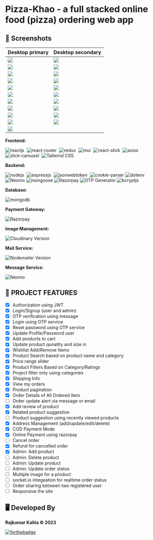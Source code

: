 # Pizza-Khao - a full stacked online food (pizza) ordering web app

## 📜 Screenshots

| Desktop primary | Desktop secondary |
| --------------- | ----------------- |
| ![](https://github.com/rajkumar23411/pizza.khao/assets/90103892/eb43ebb5-7c05-4521-b724-1a4056db2849) | ![](https://github.com/rajkumar23411/pizza.khao/assets/90103892/b2863ae5-2bf9-427e-af31-9ab995e02538) | 
| ![](https://github.com/rajkumar23411/pizza.khao/assets/90103892/31e3e191-b953-4ff6-8aa0-d5146d68ce38) | ![](https://github.com/rajkumar23411/pizza.khao/assets/90103892/99460c7e-d75f-4682-8d6f-2684f27aa911) | 
| ![](https://github.com/rajkumar23411/pizza.khao/assets/90103892/4828e15e-7883-4e4a-b1ef-25b783d6817d) | ![](https://github.com/rajkumar23411/pizza.khao/assets/90103892/38938699-bb1a-4403-9fc4-14376e0952bc) | 
| ![](https://github.com/rajkumar23411/pizza.khao/assets/90103892/c96e92af-efea-4b37-abbe-a9cbb3768c7e) | ![](https://github.com/rajkumar23411/pizza.khao/assets/90103892/4140e837-d382-4a79-b098-f2db5634fd67) | 
| ![](https://github.com/rajkumar23411/pizza.khao/assets/90103892/f858287e-1f72-4c00-a6d6-3b77b4e7f2e2) | ![](https://github.com/rajkumar23411/pizza.khao/assets/90103892/89ac6bd2-b83b-4b72-9d80-7eac155c6796) | 
| ![](https://github.com/rajkumar23411/pizza.khao/assets/90103892/bc1e9a60-f146-40cd-b0fa-1b9f8bc342b6) | ![](https://github.com/rajkumar23411/pizza.khao/assets/90103892/074815bc-3e2a-4cba-a636-473fcf7fae3c) | 
| ![](https://github.com/rajkumar23411/pizza.khao/assets/90103892/bf03d842-b1d0-4397-9516-320ac5c896cb) | ![](https://github.com/rajkumar23411/pizza.khao/assets/90103892/1bec78bc-11f9-4ddf-b089-18b8bcb399f5) | 
| ![](https://github.com/rajkumar23411/pizza.khao/assets/90103892/b07c5126-391e-46cd-bf98-0ce228f837cd) | ![](https://github.com/rajkumar23411/pizza.khao/assets/90103892/4fd6a9cd-5ddc-4579-900a-91d0a5090263) | 
| ![](https://github.com/rajkumar23411/pizza.khao/assets/90103892/b691c38f-c561-4752-b9a9-bd9a65892b9a) | ![](https://github.com/rajkumar23411/pizza.khao/assets/90103892/c7020ca0-675c-46e4-b8b3-87064b62575a) | 
| ![](https://github.com/rajkumar23411/pizza.khao/assets/90103892/34182e62-d1b5-4bb5-8521-e70f9178471f) | ![](https://github.com/rajkumar23411/pizza.khao/assets/90103892/62d7670a-285c-48c2-a41c-53836f3dcb38) | 
| ![](https://github.com/rajkumar23411/pizza.khao/assets/90103892/2571d1c1-77d6-4b3d-a452-6997dbc996cc) |

**Frontend:**


![reactjs](https://img.shields.io/badge/React-20232A?style=for-the-badge&logo=react&logoColor=61DAFB)&nbsp; ![react-router](https://img.shields.io/badge/React_Router-CA4245?style=for-the-badge&logo=react-router&logoColor=white)&nbsp;
![redux](https://img.shields.io/badge/Redux-593D88?style=for-the-badge&logo=redux&logoColor=white)&nbsp;
![mui](https://img.shields.io/badge/Material--UI-0081CB?style=for-the-badge&logo=material-ui&logoColor=white)&nbsp;
![react-slick](https://img.shields.io/badge/react-slick-f39c12?style=for-the-badge&logo=chartdotjs&logoColor=white)&nbsp;
![axios](https://img.shields.io/badge/Axios-8e44ad?style=for-the-badge&logo=chartdotjs&logoColor=white)&nbsp;
![slick-carousel](https://img.shields.io/badge/slick-carousel-FF6384?style=for-the-badge&logo=chartdotjs&logoColor=white)&nbsp;
![Tailwind CSS](https://img.shields.io/badge/Tailwind%20CSS-v2.2.7-blue)

**Backend:**


![nodejs](https://img.shields.io/badge/Node.js-43853D?style=for-the-badge&logo=node.js&logoColor=white)&nbsp; ![expressjs](https://img.shields.io/badge/Express.js-000000?style=for-the-badge&logo=express&logoColor=white)&nbsp;
![jsonwebtoken](https://img.shields.io/badge/JWT-000000?style=for-the-badge&logo=JSON%20web%20tokens&logoColor=white)&nbsp; ![cookie-parser](https://img.shields.io/badge/cookie--parser-v1.4.5-blue?logo=npm)
![dotenv](https://img.shields.io/badge/dotenv-v8.2.0-green?logo=dotenv&logoColor=white) ![Nexmo](https://img.shields.io/badge/Nexmo-v2.10.0-7B16FF?logo=nexmo&logoColor=white)
![mongoose](https://img.shields.io/badge/mongoose-v6.1.2-green) ![Razorpay](https://img.shields.io/badge/Razorpay-02042B?style=for-the-badge&logo=razorpay&logoColor=3395FF)
![OTP Generator](https://img.shields.io/badge/OTP%20Generator-v1.0.2-green?logo=Shield.io&logoColor=white) ![bcryptjs](https://img.shields.io/badge/bcryptjs-v2.4.3-green?logo=JavaScript&logoColor=white)

**Database:** 


![mongodb](https://img.shields.io/badge/MongoDB-4EA94B?style=for-the-badge&logo=mongodb&logoColor=white)&nbsp;

**Payment Gateway:** 


![Razorpay](https://img.shields.io/badge/Razorpay-02042B?style=for-the-badge&logo=razorpay&logoColor=3395FF)

**Image Management:** 


![Cloudinary Version](https://img.shields.io/npm/v/cloudinary?label=Cloudinary)

**Mail Service:** 


![Nodemailer Version](https://img.shields.io/npm/v/nodemailer?label=Nodemailer)

**Message Service:** 


![Nexmo](https://img.shields.io/badge/Nexmo-v2.10.0-7B16FF?logo=nexmo&logoColor=white)



## 🚀 PROJECT FEATURES

- [x] Authorization using JWT
- [x] Login/Signup (user and admin)
- [x] OTP verification using message
- [x] Login using OTP service
- [x] Reset password using OTP service
- [x] Update Profile/Password user
- [x] Add products to cart
- [x] Update product qunatity and size in
- [x] Wishlist Add/Remove Items
- [x] Product Search based on product name and category
- [x] Price range slider
- [x] Product Filters Based on Category/Ratings
- [x] Project filter only using categories
- [x] Shipping Info
- [x] View my orders
- [x] Product pagination
- [x] Order Details of All Ordered Item
- [ ] Order update alert via message or email
- [x] Add review of product
- [x] Related product suggestion
- [ ] Product suggestion using recently viewed products
- [x] Address Management (add/update/edit/delete)
- [x] COD Payment Mode
- [x] Online Payment using razorpay
- [ ] Cancel order
- [x] Refund for cancelled order
- [x] Admin: Add product
- [ ] Admin: Delete product
- [ ] Admin: Update product
- [ ] Admin: Update order status
- [ ] Multiple image for a product
- [ ] socket.io integeation for realtime order status
- [ ] Order sharing between two registered user
- [ ] Responsive the site

## 🖥️ Developed By

**Rajkumar Kalita © 2023** 


[![forthebadge](https://forthebadge.com/images/badges/built-with-love.svg)](https://www.instagram.com/__thisisrajkumar/?next=%2F)

